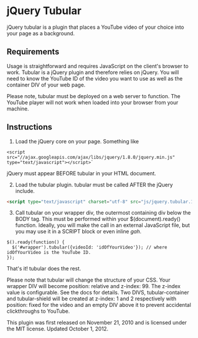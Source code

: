 jQuery Tubular
===============

jQuery tubular is a plugin that places a YouTube video of your choice into your page as a background.


## Requirements

Usage is straightforward and requires JavaScript on the client's browser to work. Tubular is a jQuery plugin and therefore relies on jQuery. You will need to know the YouTube ID of the video you want to use as well as the container DIV of your web page.

Please note, tubular must be deployed on a web server to function.  The YouTube player will not work when loaded into your browser from your machine.


## Instructions

1. Load the jQuery core on your page.  Something like	

```
<script src="//ajax.googleapis.com/ajax/libs/jquery/1.8.0/jquery.min.js" type="text/javascript"></script>`
```

jQuery must appear BEFORE tubular in your HTML document.

2. Load the tubular plugin.  tubular must be called AFTER the jQuery include.

```html
<script type="text/javascript" charset="utf-8" src="js/jquery.tubular.1.0.js"></script>	
```

3. Call tubular on your wrapper div, the outermost containing div below the BODY tag.  This must be performed within your $(document).ready() function.  Ideally, you will make the call in an external JavaScript file, but you may use it in a SCRIPT block or even inline *gah*.

```
$().ready(function() {
  $('#wrapper').tubular({videoId: 'idOfYourVideo'}); // where idOfYourVideo is the YouTube ID.
});
```

That's it!  tubular does the rest.

Please note that tubular will change the structure of your CSS.  Your wrapper DIV will become position: relative and z-index: 99. The z-index value is configurable. See the docs for details. Two DIVS, tubular-container and tubular-shield will be created at z-index: 1 and 2 respectively with position: fixed for the video and an empty DIV above it to prevent accidental clickthroughs to YouTube.

This plugin was first released on November 21, 2010 and is licensed under the MIT license.  Updated October 1, 2012.